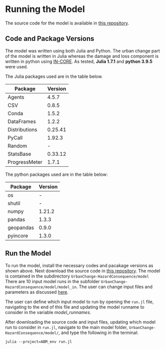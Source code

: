 # Running the Model

The source code for the model is available in [this repository](https://github.com/22dylan/UrbanChange-HazardConsequence).

## Code and Package Versions
The model was written using both Julia and Python. The urban change part of the model is written in Julia whereas the damage and loss component is written in python using [IN-CORE](https://incore.ncsa.illinois.edu). As tested, **Julia 1.7.1** and **python 3.9.5** were used.

The Julia packages used are in the table below.

| Package 	| Version 	| 
| ---		| --- 		|
| Agents	| 4.5.7		|
| CSV		| 0.8.5		|
| Conda		| 1.5.2 	|
| DataFrames | 1.2.2 	|
| Distributions | 0.25.41 |
| PyCall	| 1.92.3	|
| Random	| -		|
| StatsBase	| 0.33.12	|
| ProgressMeter | 1.7.1 |

The python packages used are in the table below:

| Package 	| Version 	| 
| ---		| --- 		|
| os 		| -			|
| shutil	| - 		|
| numpy		| 1.21.2 	|
| pandas 	| 1.3.3 	|
| geopandas	| 0.9.0		|
| pyincore 	| 1.3.0		|

## Run the Model

To run the model, install the necessary codes and pacakage versions as shown above. Next download the source code in [this repository](https://github.com/22dylan/UrbanChange-HazardConsequence). The model is contained in the subdirectory `UrbanChange-HazardConsequence/model` There are 10 input model runs in the subfolder `UrbanChange-HazardConsequence/model/model_in`. The user can change input files and parameters as discussed [here](input-label). 

The user can define which input model to run by opening the `run.jl` file, navigating to the end of this file and updating the model runname to consider in the variable *model_runnames*. 

After downloading the source code and input files, updating which model run to consider in `run.jl`, navigate to the main model folder, `UrbanChange-HazardConsequence/model/`, and type the following in the terminal:

```
julia --project=ABM_env run.jl
```
